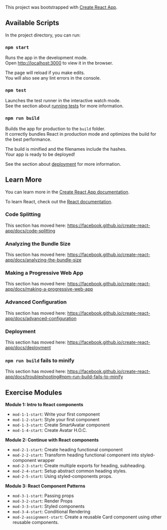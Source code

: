 This project was bootstrapped with [Create React App](https://github.com/facebook/create-react-app).

## Available Scripts

In the project directory, you can run:

### `npm start`

Runs the app in the development mode.<br>
Open [http://localhost:3000](http://localhost:3000) to view it in the browser.

The page will reload if you make edits.<br>
You will also see any lint errors in the console.

### `npm test`

Launches the test runner in the interactive watch mode.<br>
See the section about [running tests](https://facebook.github.io/create-react-app/docs/running-tests) for more information.

### `npm run build`

Builds the app for production to the `build` folder.<br>
It correctly bundles React in production mode and optimizes the build for the best performance.

The build is minified and the filenames include the hashes.<br>
Your app is ready to be deployed!

See the section about [deployment](https://facebook.github.io/create-react-app/docs/deployment) for more information.

## Learn More

You can learn more in the [Create React App documentation](https://facebook.github.io/create-react-app/docs/getting-started).

To learn React, check out the [React documentation](https://reactjs.org/).

### Code Splitting

This section has moved here: https://facebook.github.io/create-react-app/docs/code-splitting

### Analyzing the Bundle Size

This section has moved here: https://facebook.github.io/create-react-app/docs/analyzing-the-bundle-size

### Making a Progressive Web App

This section has moved here: https://facebook.github.io/create-react-app/docs/making-a-progressive-web-app

### Advanced Configuration

This section has moved here: https://facebook.github.io/create-react-app/docs/advanced-configuration

### Deployment

This section has moved here: https://facebook.github.io/create-react-app/docs/deployment

### `npm run build` fails to minify

This section has moved here: https://facebook.github.io/create-react-app/docs/troubleshooting#npm-run-build-fails-to-minify

## Exercise Modules

**Module 1: Intro to React components**

- `mod-1-1-start`: Write your first component
- `mod-1-2-start`: Style your first component
- `mod-1-3-start`: Create SmartAvatar component
- `mod-1-4-start`: Create Avatar H.O.C.

**Module 2: Continue with React components**

- `mod-2-1-start`: Create heading functional component
- `mod-2-2-start`: Transform heading functional component into styled-component wrapper
- `mod-2-3-start`: Create multiple exports for heading, subheading.
- `mod-2-4-start`: Setup abstract common heading styles.
- `mod-2-5-start`: Using styled-components props.

**Module 3: React Component Patterns**

- `mod-3-1-start`: Passing props
- `mod-3-2-start`: Render Props
- `mod-3-3-start`: Styled components
- `mod-3-4-start`: Conditional Rendering
- `mod-2-assignment-start`: Create a reusable Card component using other reusable components.
